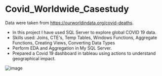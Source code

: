 # Covid_Worldwide_Casestudy
Data were taken from https://ourworldindata.org/covid-deaths.

- In this project I have used SQL Server to explore global COVID 19 data.
- Skills used: Joins, CTE's, Temp Tables, Windows Functions, Aggregate Functions, Creating Views, Converting Data Types
- Perform EDA and Aggregation in My SQL Server.
- Prepared a Covid 19 dashboard in tableau using actions to understand geographical impact.


![image](https://user-images.githubusercontent.com/26314764/148236597-61a74a7c-795b-48d7-b76a-85e977b17434.png)

